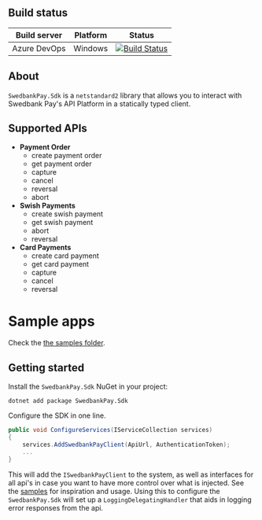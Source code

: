 ## Build status

| Build server | Platform | Status                                    |
| ------------ | -------- | ----------------------------------------- |
| Azure DevOps | Windows  | [![Build Status][azdo-badge]][azdo-build] |

## About

`SwedbankPay.Sdk` is a `netstandard2` library that allows you to interact with Swedbank Pay's API Platform in a statically typed client.

## Supported APIs

* **Payment Order**
  * create payment order
  * get payment order
  * capture
  * cancel
  * reversal
  * abort
* **Swish Payments**
  * create swish payment
  * get swish payment
  * abort
  * reversal
* **Card Payments**
  * create card payment
  * get card payment
  * capture
  * cancel
  * reversal

# Sample apps

Check the [the samples folder][samples].

## Getting started

Install the `SwedbankPay.Sdk` NuGet in your project:

```
dotnet add package SwedbankPay.Sdk
```

Configure the SDK in one line.

```csharp
public void ConfigureServices(IServiceCollection services)
{
    services.AddSwedbankPayClient(ApiUrl, AuthenticationToken);
    ...
}
```

This will add the `ISwedbankPayClient` to the system, as well as interfaces for
all api's in case you want to have more control over what is injected.
See the [samples][samples] for inspiration and usage.
Using this to configure the `SwedbankPay.Sdk` will set up a
`LoggingDelegatingHandler` that aids in logging error responses from the api.


  [azdo-badge]: https://dev.azure.com/SwedbankPay/swedbank-pay-sdk-dotnet/_apis/build/status/swedbank-pay-sdk-dotnet-CI?branchName=master
  [azdo-build]: https://dev.azure.com/SwedbankPay/swedbank-pay-sdk-dotnet/_build/latest?definitionId=1&branchName=master
  [samples]: https://github.com/SwedbankPay/swedbank-pay-sdk-dotnet/tree/master/src/Samples

